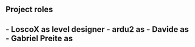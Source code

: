<h2> Project roles <h2>
  - LoscoX as level designer
  - ardu2 as 
  - Davide as 
  - Gabriel Preite as 
